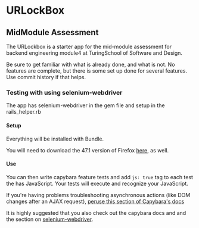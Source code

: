 # URLockBox

## MidModule Assessment

The URLockbox is a starter app for the mid-module assessment for backend engineering module4 at TuringSchool of Software and Design.

Be sure to get familiar with what is already done, and what is not. No features are complete, but there is some set up done for several features. Use commit history if that helps.

### Testing with using selenium-webdriver

The app has selenium-webdriver in the gem file and setup in the rails_helper.rb

#### Setup

Everything will be installed with Bundle.

You will need to download the 47.1 version of Firefox [here](https://ftp.mozilla.org/pub/firefox/releases/47.0.1/firefox-47.0.1.mac-x86_64.sdk.tar.bz2), as well.

#### Use

You can then write capybara feature tests and add `js: true` tag to each test the has JavaScript.  Your tests will execute and recognize your JavaScript.

If you're having problems troubleshooting asynchronous actions (like DOM changes after an AJAX request), [peruse this section of Capybara's docs](https://github.com/teamcapybara/capybara#asynchronous-javascript-ajax-and-friends)

It is highly suggested that you also check out the capybara docs and and the section on [selenium-webdriver](https://github.com/teamcapybara/capybara#selenium).

